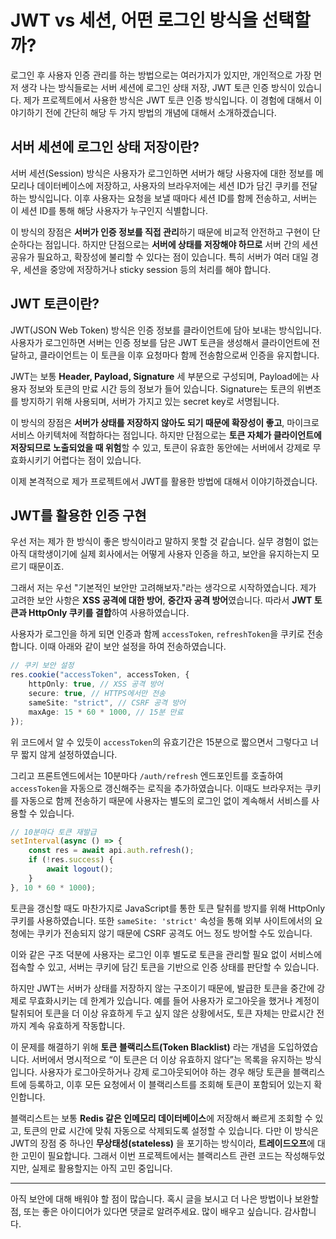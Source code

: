 # JWT vs 세션, 어떤 로그인 방식을 선택할까?

로그인 후 사용자 인증 관리를 하는 방법으로는 여러가지가 있지만, 개인적으로 가장 먼저 생각 나는 방식들로는 서버 세션에 로그인 상태 저장, JWT 토큰 인증 방식이 있습니다. 제가 프로젝트에서 사용한 방식은 JWT 토큰 인증 방식입니다. 이 경험에 대해서 이야기하기 전에 간단히 해당 두 가지 방법의 개념에 대해서 소개하겠습니다.

## 서버 세션에 로그인 상태 저장이란?

서버 세션(Session) 방식은 사용자가 로그인하면 서버가 해당 사용자에 대한 정보를 메모리나 데이터베이스에 저장하고, 사용자의 브라우저에는 세션 ID가 담긴 쿠키를 전달하는 방식입니다. 이후 사용자는 요청을 보낼 때마다 세션 ID를 함께 전송하고, 서버는 이 세션 ID를 통해 해당 사용자가 누구인지 식별합니다.

이 방식의 장점은 **서버가 인증 정보를 직접 관리**하기 때문에 비교적 안전하고 구현이 단순하다는 점입니다. 하지만 단점으로는 **서버에 상태를 저장해야 하므로** 서버 간의 세션 공유가 필요하고, 확장성에 불리할 수 있다는 점이 있습니다. 특히 서버가 여러 대일 경우, 세션을 중앙에 저장하거나 sticky session 등의 처리를 해야 합니다.

## JWT 토큰이란?

JWT(JSON Web Token) 방식은 인증 정보를 클라이언트에 담아 보내는 방식입니다. 사용자가 로그인하면 서버는 인증 정보를 담은 JWT 토큰을 생성해서 클라이언트에 전달하고, 클라이언트는 이 토큰을 이후 요청마다 함께 전송함으로써 인증을 유지합니다.

JWT는 보통 **Header, Payload, Signature** 세 부분으로 구성되며, Payload에는 사용자 정보와 토큰의 만료 시간 등의 정보가 들어 있습니다. Signature는 토큰의 위변조를 방지하기 위해 사용되며, 서버가 가지고 있는 secret key로 서명됩니다.

이 방식의 장점은 **서버가 상태를 저장하지 않아도 되기 때문에 확장성이 좋고**, 마이크로서비스 아키텍처에 적합하다는 점입니다. 하지만 단점으로는 **토큰 자체가 클라이언트에 저장되므로 노출되었을 때 위험**할 수 있고, 토큰이 유효한 동안에는 서버에서 강제로 무효화시키기 어렵다는 점이 있습니다.

이제 본격적으로 제가 프로젝트에서 JWT를 활용한 방법에 대해서 이야기하겠습니다.

## JWT를 활용한 인증 구현

우선 저는 제가 한 방식이 좋은 방식이라고 말하지 못할 것 같습니다. 실무 경험이 없는 아직 대학생이기에 실제 회사에서는 어떻게 사용자 인증을 하고, 보안을 유지하는지 모르기 때문이죠.

그래서 저는 우선 "기본적인 보안만 고려해보자."라는 생각으로 시작하였습니다. 제가 고려한 보안 사항은 **XSS 공격에 대한 방어**, **중간자 공격 방어**였습니다. 따라서 **JWT 토큰과 HttpOnly 쿠키를 결합**하여 사용하였습니다.

사용자가 로그인을 하게 되면 인증과 함께 `accessToken`, `refreshToken`을 쿠키로 전송합니다. 이때 아래와 같이 보안 설정을 하여 전송하였습니다.

```ts
// 쿠키 보안 설정
res.cookie("accessToken", accessToken, {
    httpOnly: true, // XSS 공격 방어
    secure: true, // HTTPS에서만 전송
    sameSite: "strict", // CSRF 공격 방어
    maxAge: 15 * 60 * 1000, // 15분 만료
});
```

위 코드에서 알 수 있듯이 `accessToken`의 유효기간은 15분으로 짧으면서 그렇다고 너무 짧지 않게 설정하였습니다.

그리고 프론트엔드에서는 10분마다 `/auth/refresh` 엔드포인트를 호출하여 `accessToken`을 자동으로 갱신해주는 로직을 추가하였습니다. 이때도 브라우저는 쿠키를 자동으로 함께 전송하기 때문에 사용자는 별도의 로그인 없이 계속해서 서비스를 사용할 수 있습니다.

```ts
// 10분마다 토큰 재발급
setInterval(async () => {
    const res = await api.auth.refresh();
    if (!res.success) {
        await logout();
    }
}, 10 * 60 * 1000);
```

토큰을 갱신할 때도 마찬가지로 JavaScript를 통한 토큰 탈취를 방지를 위해 HttpOnly 쿠키를 사용하였습니다. 또한 `sameSite: 'strict'` 속성을 통해 외부 사이트에서의 요청에는 쿠키가 전송되지 않기 때문에 CSRF 공격도 어느 정도 방어할 수도 있습니다.

이와 같은 구조 덕분에 사용자는 로그인 이후 별도로 토큰을 관리할 필요 없이 서비스에 접속할 수 있고, 서버는 쿠키에 담긴 토큰을 기반으로 인증 상태를 판단할 수 있습니다.

하지만 JWT는 서버가 상태를 저장하지 않는 구조이기 때문에, 발급한 토큰을 중간에 강제로 무효화시키는 데 한계가 있습니다. 예를 들어 사용자가 로그아웃을 했거나 계정이 탈취되어 토큰을 더 이상 유효하게 두고 싶지 않은 상황에서도, 토큰 자체는 만료시간 전까지 계속 유효하게 작동합니다.

이 문제를 해결하기 위해 **토큰 블랙리스트(Token Blacklist)** 라는 개념을 도입하였습니다. 서버에서 명시적으로 “이 토큰은 더 이상 유효하지 않다”는 목록을 유지하는 방식입니다. 사용자가 로그아웃하거나 강제 로그아웃되어야 하는 경우 해당 토큰을 블랙리스트에 등록하고, 이후 모든 요청에서 이 블랙리스트를 조회해 토큰이 포함되어 있는지 확인합니다.

블랙리스트는 보통 **Redis 같은 인메모리 데이터베이스**에 저장해서 빠르게 조회할 수 있고, 토큰의 만료 시간에 맞춰 자동으로 삭제되도록 설정할 수 있습니다. 다만 이 방식은 JWT의 장점 중 하나인 **무상태성(stateless)** 을 포기하는 방식이라, **트레이드오프**에 대한 고민이 필요합니다. 그래서 이번 프로젝트에서는 블랙리스트 관련 코드는 작성해두었지만, 실제로 활용할지는 아직 고민 중입니다.

---

아직 보안에 대해 배워야 할 점이 많습니다. 혹시 글을 보시고 더 나은 방법이나 보완할 점, 또는 좋은 아이디어가 있다면 댓글로 알려주세요. 많이 배우고 싶습니다. 감사합니다.
